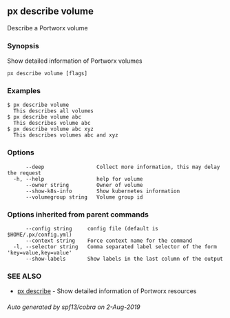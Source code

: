 ## px describe volume

Describe a Portworx volume

### Synopsis

Show detailed information of Portworx volumes

```
px describe volume [flags]
```

### Examples

```
$ px describe volume
  This describes all volumes
$ px describe volume abc
  This describes volume abc
$ px describe volume abc xyz
  This describes volumes abc and xyz
```

### Options

```
      --deep                 Collect more information, this may delay the request
  -h, --help                 help for volume
      --owner string         Owner of volume
      --show-k8s-info        Show kubernetes information
      --volumegroup string   Volume group id
```

### Options inherited from parent commands

```
      --config string     config file (default is $HOME/.px/config.yml)
      --context string    Force context name for the command
  -l, --selector string   Comma separated label selector of the form 'key=value,key=value'
      --show-labels       Show labels in the last column of the output
```

### SEE ALSO

* [px describe](px_describe.md)	 - Show detailed information of Portworx resources

###### Auto generated by spf13/cobra on 2-Aug-2019

